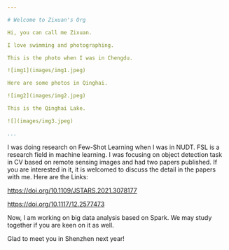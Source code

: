 ```yaml
---

# Welcome to Zixuan's Org

Hi, you can call me Zixuan.

I love swimming and photographing.  

This is the photo when I was in Chengdu.

![img1](images/img1.jpeg)

Here are some photos in Qinghai.

![img2](images/img2.jpeg)

This is the Qinghai Lake.

![](images/img3.jpeg)

...
```


I was doing research on Few-Shot Learning when I was in NUDT. FSL is a research field in machine learning. I was focusing on object detection task in CV based on remote sensing images and had two papers published. If you are interested in it, it is welcomed to discuss the detail in the papers with me. Here are the Links:

https://doi.org/10.1109/JSTARS.2021.3078177

https://doi.org/10.1117/12.2577473

Now, I am working on big data analysis based on Spark. We may study together if you are keen on it as well.

Glad to meet you in Shenzhen next year!

